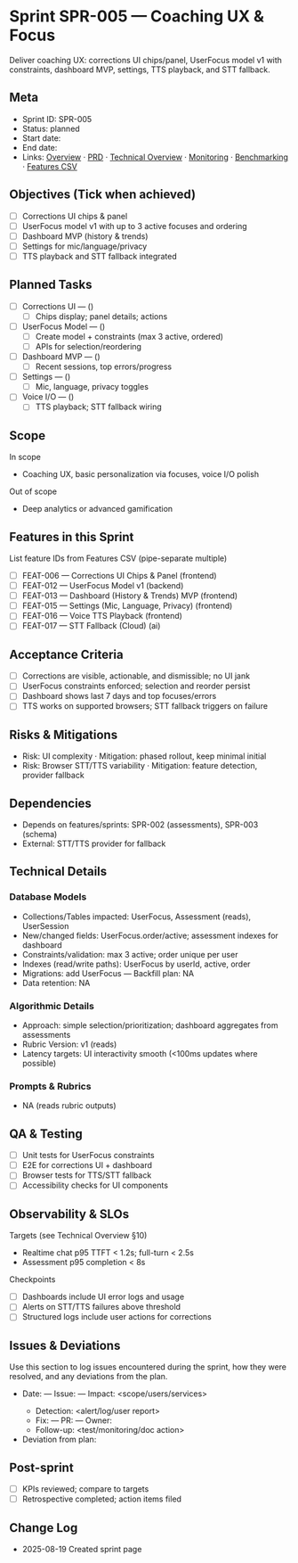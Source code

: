 # Sprint SPR-005 — Coaching UX & Focus

Deliver coaching UX: corrections UI chips/panel, UserFocus model v1 with constraints, dashboard MVP, settings, TTS playback, and STT fallback.

## Meta
- Sprint ID: SPR-005
- Status: planned
- Start date: <YYYY-MM-DD>
- End date: <YYYY-MM-DD>
- Links: [Overview](./overview.md) · [PRD](../../planning/prd.md) · [Technical Overview](../../planning/technical-overview.md) · [Monitoring](../../ops/monitoring.md) · [Benchmarking](../../ops/benchmarking.md) · [Features CSV](../features.csv)

## Objectives (Tick when achieved)
- [ ] Corrections UI chips & panel
- [ ] UserFocus model v1 with up to 3 active focuses and ordering
- [ ] Dashboard MVP (history & trends)
- [ ] Settings for mic/language/privacy
- [ ] TTS playback and STT fallback integrated

## Planned Tasks
- [ ] Corrections UI — <owner> (<estimate>)
   - [ ] Chips display; panel details; actions
- [ ] UserFocus Model — <owner> (<estimate>)
   - [ ] Create model + constraints (max 3 active, ordered)
   - [ ] APIs for selection/reordering
- [ ] Dashboard MVP — <owner> (<estimate>)
   - [ ] Recent sessions, top errors/progress
- [ ] Settings — <owner> (<estimate>)
   - [ ] Mic, language, privacy toggles
- [ ] Voice I/O — <owner> (<estimate>)
   - [ ] TTS playback; STT fallback wiring

## Scope
In scope
- Coaching UX, basic personalization via focuses, voice I/O polish

Out of scope
- Deep analytics or advanced gamification

## Features in this Sprint
List feature IDs from Features CSV (pipe-separate multiple)
- [ ] FEAT-006 — Corrections UI Chips & Panel (frontend)
- [ ] FEAT-012 — UserFocus Model v1 (backend)
- [ ] FEAT-013 — Dashboard (History & Trends) MVP (frontend)
- [ ] FEAT-015 — Settings (Mic, Language, Privacy) (frontend)
- [ ] FEAT-016 — Voice TTS Playback (frontend)
- [ ] FEAT-017 — STT Fallback (Cloud) (ai)

## Acceptance Criteria
- [ ] Corrections are visible, actionable, and dismissible; no UI jank
- [ ] UserFocus constraints enforced; selection and reorder persist
- [ ] Dashboard shows last 7 days and top focuses/errors
- [ ] TTS works on supported browsers; STT fallback triggers on failure

## Risks & Mitigations
- Risk: UI complexity · Mitigation: phased rollout, keep minimal initial
- Risk: Browser STT/TTS variability · Mitigation: feature detection, provider fallback

## Dependencies
- Depends on features/sprints: SPR-002 (assessments), SPR-003 (schema)
- External: STT/TTS provider for fallback

## Technical Details
### Database Models
- Collections/Tables impacted: UserFocus, Assessment (reads), UserSession
- New/changed fields: UserFocus.order/active; assessment indexes for dashboard
- Constraints/validation: max 3 active; order unique per user
- Indexes (read/write paths): UserFocus by userId, active, order
- Migrations: add UserFocus — Backfill plan: NA
- Data retention: NA

### Algorithmic Details
- Approach: simple selection/prioritization; dashboard aggregates from assessments
- Rubric Version: v1 (reads)
- Latency targets: UI interactivity smooth (<100ms updates where possible)

### Prompts & Rubrics
- NA (reads rubric outputs)

## QA & Testing
- [ ] Unit tests for UserFocus constraints
- [ ] E2E for corrections UI + dashboard
- [ ] Browser tests for TTS/STT fallback
- [ ] Accessibility checks for UI components

## Observability & SLOs
Targets (see Technical Overview §10)
- Realtime chat p95 TTFT < 1.2s; full-turn < 2.5s
- Assessment p95 completion < 8s

Checkpoints
- [ ] Dashboards include UI error logs and usage
- [ ] Alerts on STT/TTS failures above threshold
- [ ] Structured logs include user actions for corrections

## Issues & Deviations
Use this section to log issues encountered during the sprint, how they were resolved, and any deviations from the plan.

- Date: <YYYY-MM-DD> — Issue: <short summary> — Impact: <scope/users/services>
  - Detection: <alert/log/user report>
  - Fix: <what changed> — PR: <link> — Owner: <name>
  - Follow-up: <test/monitoring/doc action>
- Deviation from plan: <what changed and why>

## Post-sprint
- [ ] KPIs reviewed; compare to targets
- [ ] Retrospective completed; action items filed

## Change Log
- 2025-08-19 Created sprint page
